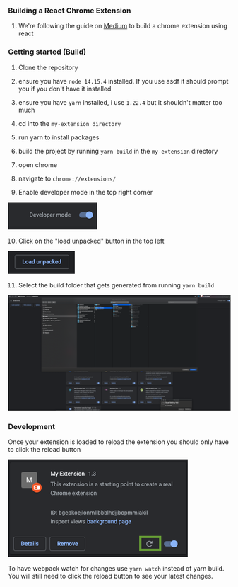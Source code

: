 ### Building a React Chrome Extension

1. We're following the guide on [Medium](https://gilfink.medium.com/building-a-chrome-extension-using-react-c5bfe45aaf36) to build a chrome extension using react

### Getting started (Build)

1. Clone the repository

2. ensure you have `node 14.15.4` installed. If you use asdf it should prompt you if you don't have it installed

3. ensure you have `yarn` installed, i use `1.22.4` but it shouldn't matter too much

4. cd into the `my-extension directory`

5. run yarn to install packages

6. build the project by running `yarn build` in the `my-extension` directory

7. open chrome

8. navigate to `chrome://extensions/`

9. Enable developer mode in the top right corner

![developer mode](./docs/assets/developer_toggle.png)

10. Click on the "load unpacked" button in the top left

![load unpacked](./docs/assets/load_unpacked.png)

11. Select the build folder that gets generated from running `yarn build`

![folder selection](./docs/assets/folder_selection.png)

### Development

Once your extension is loaded to reload the extension you should only have to click the reload button

![reload button](./docs/assets/reload_button.png)

To have webpack watch for changes use `yarn watch` instead of yarn build. You will still need to click the reload button to see your latest changes.
